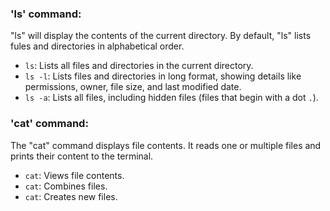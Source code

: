 ### 'ls' command: 
"ls" will display the contents of the current directory. By default, "ls" lists fules and directories in alphabetical order.

- `ls`: Lists all files and directories in the current directory.
- `ls -l`: Lists files and directories in long format, showing details like permissions, owner, file size, and last modified date.
- `ls -a`: Lists all files, including hidden files (files that begin with a dot `.`).

### 'cat' command:
The "cat" command displays file contents. It reads one or multiple files and prints their content to the terminal.

- `cat`: Views file contents.
- `cat`: Combines files.
- `cat`: Creates new files.